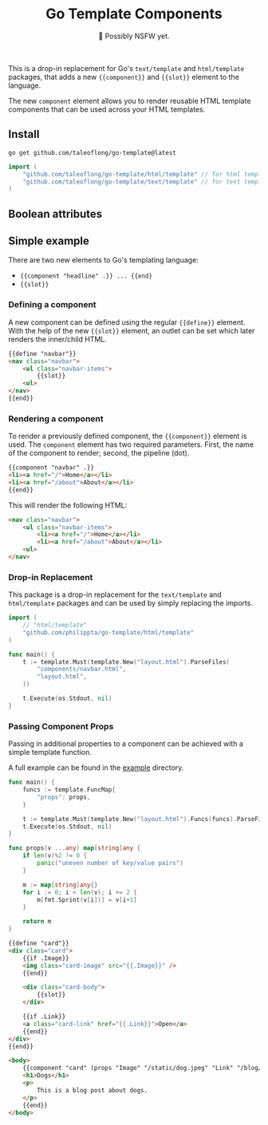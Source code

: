 <div align="center"><h1 align="center">Go Template Components<br /></h1>
🚨 Possibly NSFW yet.<br /><br /><br /></div>



This is a drop-in replacement for Go's `text/template` and `html/template` packages, that adds a new `{{component}}` and `{{slot}}` element to the language.

The new `component` element allows you to render reusable HTML template components that can be used across your HTML templates.

## Install

```
go get github.com/taleoflong/go-template@latest
```

```go
import (
    "github.com/taleoflong/go-template/html/template" // for html templates
    "github.com/taleoflong/go-template/text/template" // for text templates
)
```

## Boolean attributes
<clever-accordion type="single" collapsible class="w-full">
</clever-accordion>

## Simple example

There are two new elements to Go's templating language:
- `{{component "headline" .}} ... {{end}`
- `{{slot}}`

### Defining a component

A new component can be defined using the regular `{{define}}` element. With the help of the new `{{slot}}` element, an outlet can be set which later renders the inner/child HTML.

```html
{{define "navbar"}}
<nav class="navbar">
    <ul class="navbar-items">
        {{slot}}
    <ul>
</nav>
{{end}}
```

### Rendering a component

To render a previously defined component, the `{{component}}` element is used. The `component` element has two required parameters. First, the name of the component to render; second, the pipeline (dot).

```html
{{component "navbar" .}}
<li><a href="/">Home</a></li>
<li><a href="/about">About</a></li>
{{end}}
```

This will render the following HTML:
```html
<nav class="navbar">
    <ul class="navbar-items">
        <li><a href="/">Home</a></li>
        <li><a href="/about">About</a></li>
    <ul>
</nav>
```

### Drop-in Replacement

This package is a drop-in replacement for the `text/template` and `html/template` packages and can be used by simply replacing the imports.

```go
import (
    // "html/template"
    "github.com/philippta/go-template/html/template"
)

func main() {
    t := template.Must(template.New("layout.html").ParseFiles(
        "components/navbar.html",
        "layout.html",
    ))

    t.Execute(os.Stdout, nil)
}
```

### Passing Component Props

Passing in additional properties to a component can be achieved with a simple template function.

A full example can be found in the [example](./example) directory.

```go
func main() {
    funcs := template.FuncMap{
        "props": props,
    }

    t := template.Must(template.New("layout.html").Funcs(funcs).ParseFiles("layout.html"))
    t.Execute(os.Stdout, nil)
}

func props(v ...any) map[string]any {
	if len(v)%2 != 0 {
		panic("uneven number of key/value pairs")
	}

	m := map[string]any{}
	for i := 0; i < len(v); i += 2 {
		m[fmt.Sprint(v[i])] = v[i+1]
	}

	return m
}
```

```html
{{define "card"}}
<div class="card">
    {{if .Image}}
    <img class="card-image" src="{{.Image}}" />
    {{end}}

    <div class="card-body">
        {{slot}}
    </div>

    {{if .Link}}
    <a class="card-link" href="{{.Link}}">Open</a>
    {{end}}
</div>
{{end}}

<body>
    {{component "card" (props "Image" "/static/dog.jpeg" "Link" "/blog/dogs" )}}
    <h1>Dogs</h1>
    <p>
        This is a blog post about dogs.
    </p>
    {{end}}
</body>
```

